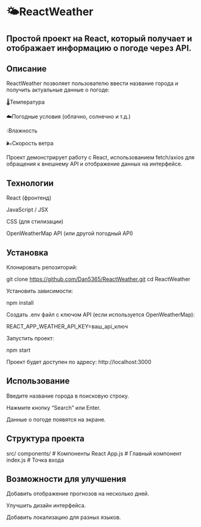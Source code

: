 # 🌤ReactWeather

## Простой проект на React, который получает и отображает информацию о погоде через API.

## Описание

ReactWeather позволяет пользователю ввести название города и получить актуальные данные о погоде:

🌡Температура

☁️Погодные условия (облачно, солнечно и т.д.)

💧Влажность

🌬Скорость ветра

Проект демонстрирует работу с React, использованием fetch/axios для обращения к внешнему API и отображение данных на интерфейсе.

## Технологии

React (фронтенд)

JavaScript / JSX

CSS (для стилизации)

OpenWeatherMap API (или другой погодный API)

## Установка

Клонировать репозиторий:

git clone https://github.com/Dan5365/ReactWeather.git
cd ReactWeather


Установить зависимости:

npm install


Создать .env файл с ключом API (если используется OpenWeatherMap):

REACT_APP_WEATHER_API_KEY=ваш_api_ключ


Запустить проект:

npm start


Проект будет доступен по адресу: http://localhost:3000

## Использование

Введите название города в поисковую строку.

Нажмите кнопку “Search” или Enter.

Данные о погоде появятся на экране.

## Структура проекта
src/
  components/   # Компоненты React
  App.js        # Главный компонент
  index.js      # Точка входа

## Возможности для улучшения

Добавить отображение прогнозов на несколько дней.

Улучшить дизайн интерфейса.

Добавить локализацию для разных языков.
